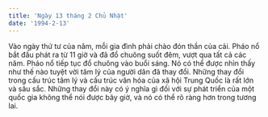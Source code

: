 ```yaml
---
title: 'Ngày 13 tháng 2 Chủ Nhật'
date: '1994-2-13'
---
```

Vào ngày thứ tư của năm, mỗi gia đình phải chào đón thần của cải. Pháo nổ bắt đầu phát ra từ 11 giờ và đã đổ chuông suốt đêm, vượt qua tất cả các năm. Pháo nổ tiếp tục đổ chuông vào buổi sáng. Nó có thể được nhìn thấy như thế nào tuyệt vời tâm lý của người dân đã thay đổi. Những thay đổi trong cấu trúc tâm lý và cấu trúc văn hóa của xã hội Trung Quốc là rất lớn và sâu sắc. Những thay đổi này có ý nghĩa gì đối với sự phát triển của một quốc gia không thể nói được bây giờ, và nó có thể rõ ràng hơn trong tương lai.